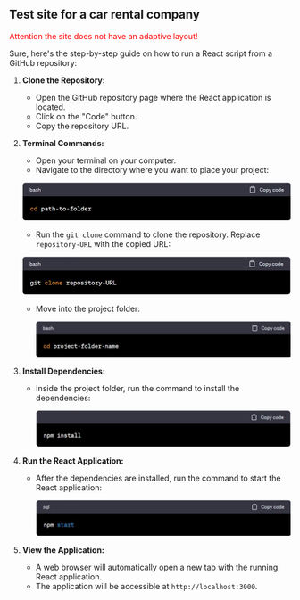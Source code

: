 <h2>Test site for a car rental company</h2>
<p style="color:#ff0000">Attention the site does not have an adaptive layout!</p>

Sure, here's the step-by-step guide on how to run a React script from a GitHub
repository:

1. **Clone the Repository:**

   - Open the GitHub repository page where the React application is located.
   - Click on the "Code" button.
   - Copy the repository URL.

2. **Terminal Commands:**

   - Open your terminal on your computer.
   - Navigate to the directory where you want to place your project:

   ![cd path-to-folder](./assets/Scr1.jpg)

   - Run the `git clone` command to clone the repository. Replace
     `repository-URL` with the copied URL:

   ![git clone repository-URL](./assets/Scr2.jpg)

   - Move into the project folder:

     ![cd project-folder-name](./assets/Scr3.jpg)

3. **Install Dependencies:**

   - Inside the project folder, run the command to install the dependencies:

     ![npm install](./assets/Scr4.jpg)

4. **Run the React Application:**

   - After the dependencies are installed, run the command to start the React
     application:

     ![npm start](./assets/Scr5.jpg)

5. **View the Application:**
   - A web browser will automatically open a new tab with the running React
     application.
   - The application will be accessible at `http://localhost:3000`.


